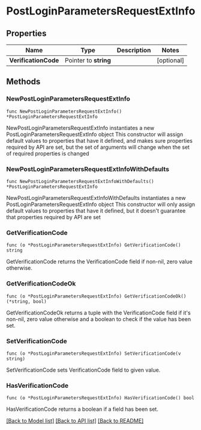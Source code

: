 # PostLoginParametersRequestExtInfo

## Properties

Name | Type | Description | Notes
------------ | ------------- | ------------- | -------------
**VerificationCode** | Pointer to **string** |  | [optional] 

## Methods

### NewPostLoginParametersRequestExtInfo

`func NewPostLoginParametersRequestExtInfo() *PostLoginParametersRequestExtInfo`

NewPostLoginParametersRequestExtInfo instantiates a new PostLoginParametersRequestExtInfo object
This constructor will assign default values to properties that have it defined,
and makes sure properties required by API are set, but the set of arguments
will change when the set of required properties is changed

### NewPostLoginParametersRequestExtInfoWithDefaults

`func NewPostLoginParametersRequestExtInfoWithDefaults() *PostLoginParametersRequestExtInfo`

NewPostLoginParametersRequestExtInfoWithDefaults instantiates a new PostLoginParametersRequestExtInfo object
This constructor will only assign default values to properties that have it defined,
but it doesn't guarantee that properties required by API are set

### GetVerificationCode

`func (o *PostLoginParametersRequestExtInfo) GetVerificationCode() string`

GetVerificationCode returns the VerificationCode field if non-nil, zero value otherwise.

### GetVerificationCodeOk

`func (o *PostLoginParametersRequestExtInfo) GetVerificationCodeOk() (*string, bool)`

GetVerificationCodeOk returns a tuple with the VerificationCode field if it's non-nil, zero value otherwise
and a boolean to check if the value has been set.

### SetVerificationCode

`func (o *PostLoginParametersRequestExtInfo) SetVerificationCode(v string)`

SetVerificationCode sets VerificationCode field to given value.

### HasVerificationCode

`func (o *PostLoginParametersRequestExtInfo) HasVerificationCode() bool`

HasVerificationCode returns a boolean if a field has been set.


[[Back to Model list]](../README.md#documentation-for-models) [[Back to API list]](../README.md#documentation-for-api-endpoints) [[Back to README]](../README.md)


